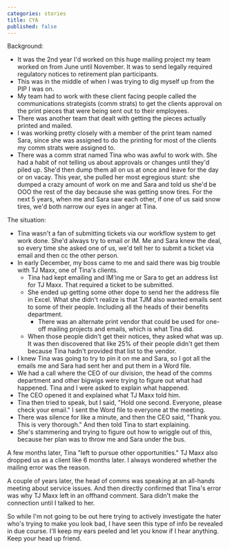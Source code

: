 ```yaml
---
categories: stories
title: CYA
published: false
---
```


Background:

- It was the 2nd year I'd worked on this huge mailing project my team worked on from June until November. It was to send legally required regulatory notices to retirement plan participants.
- This was in the middle of when I was trying to dig myself up from the PIP I was on. 
- My team had to work with these client facing people called the communications strategists (comm strats) to get the clients approval on the print pieces that were being sent out to their employees. 
- There was another team that dealt with getting the pieces actually printed and mailed. 
- I was working pretty closely with a member of the print team named Sara, since she was assigned to do the printing for most of the clients my comm strats were assigned to.
- There was a comm strat named Tina who was awful to work with. She had a habit of not telling us about approvals or changes until they'd piled up. She'd then dump them all on us at once and leave for the day or on vacay. This year, she pulled her most egregious stunt: she dumped a crazy amount of work on me and Sara and told us she'd be OOO the rest of the day because she was getting snow tires. For the next 5 years, when me and Sara saw each other, if one of us said snow tires, we'd both narrow our eyes in anger at Tina.

The situation:

- Tina wasn't a fan of submitting tickets via our workflow system to get work done. She'd always try to email or IM. Me and Sara knew the deal, so every time she asked one of us, we'd tell her to submit a ticket via email and then cc the other person.
- In early December, my boss came to me and said there was big trouble with TJ Maxx, one of Tina's clients.
    - Tina had kept emailing and IM'ing me or Sara to get an address list for TJ Maxx. That required a ticket to be submitted.
    - She ended up getting some other dope to send her the address file in Excel. What she didn't realize is that TJM also wanted emails sent to some of their people. Including all the heads of their benefits department.
        - There was an alternate print vendor that could be used for one-off mailing projects and emails, which is what Tina did.
    - When those people didn't get their notices, they asked what was up. It was then discovered that like 25% of their people didn't get them because Tina hadn't provided that list to the vendor.
- I knew Tina was going to try to pin it on me and Sara, so I got all the emails me and Sara had sent her and put them in a Word file.
- We had a call where the CEO of our division, the head of the comms department and other bigwigs were trying to figure out what had happened. Tina and I were asked to explain what happened.
- The CEO opened it and explained what TJ Maxx told him. 
- Tina then tried to speak, but I said, "Hold one second. Everyone, please check your email." I sent the Word file to everyone at the meeting.
- There was silence for like a minute, and then the CEO said, "Thank you. This is very thorough." And then told Tina to start explaining. 
- She's stammering and trying to figure out how to wriggle out of this, because her plan was to throw me and Sara under the bus.

A few months later, Tina "left to pursue other opportunities." TJ Maxx also dropped us as a client like 6 months later. I always wondered whether the mailing error was the reason.

A couple of years later, the head of comms was speaking at an all-hands meeting about service issues. And then directly confirmed that Tina's error was why TJ Maxx left in an offhand comment. Sara didn't make the connection until I talked to her.

So while I'm not going to be out here trying to actively investigate the hater who's trying to make you look bad, I have seen this type of info be revealed in due course. I'll keep my ears peeled and let you know if I hear anything. Keep your head up friend.